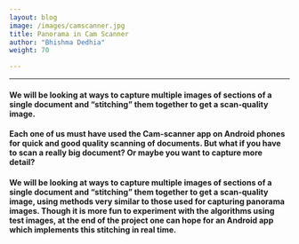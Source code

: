 ```yaml
---
layout: blog
image: /images/camscanner.jpg
title: Panorama in Cam Scanner 
author: "Bhishma Dedhia"
weight: 70

---
```


---

#### We will be looking at ways to capture multiple images of sections of a single document and “stitching” them together to get a scan-quality image.

<!--break-->

#### Each one of us must have used the Cam-scanner app on Android phones for quick and good quality scanning of documents. But what if you have to scan a really big document? Or maybe you want to capture more detail?

<!--break-->

#### We will be looking at ways to capture multiple images of sections of a single document and “stitching” them together to get a scan-quality image, using methods very similar to those used for capturing panorama images. Though it is more fun to experiment with the algorithms using test images, at the end of the project one can hope for an Android app which implements this stitching in real time.
